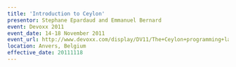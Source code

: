 ```yaml
---
title: 'Introduction to Ceylon'
presentor: Stephane Epardaud and Emmanuel Bernard
event: Devoxx 2011
event_date: 14-18 November 2011
event_url: http://www.devoxx.com/display/DV11/The+Ceylon+programming+language
location: Anvers, Belgium
effective_date: 20111118
---
```

